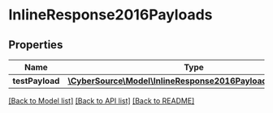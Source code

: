 # InlineResponse2016Payloads

## Properties
Name | Type | Description | Notes
------------ | ------------- | ------------- | -------------
**testPayload** | [**\CyberSource\Model\InlineResponse2016PayloadsTestPayload**](InlineResponse2016PayloadsTestPayload.md) |  | [optional] 

[[Back to Model list]](../README.md#documentation-for-models) [[Back to API list]](../README.md#documentation-for-api-endpoints) [[Back to README]](../README.md)


